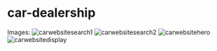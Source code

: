 # car-dealership
Images:
![carwebsitesearch1](https://github.com/user-attachments/assets/94b7a423-1ded-4eeb-8ea9-c549a1dcb069)
![carwebsitesearch2](https://github.com/user-attachments/assets/7c38c267-577c-4ed0-b9e8-0eae31e5e06e)
![carwebsitehero](https://github.com/user-attachments/assets/14c777d7-2700-4e98-af1e-801d7ac25a44)
![carwebsitedisplay](https://github.com/user-attachments/assets/4f84ba70-b3d0-48c1-afa4-f387ea6f5a39)
